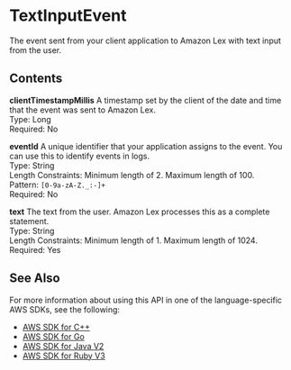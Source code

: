 # TextInputEvent<a name="API_runtime_TextInputEvent"></a>

The event sent from your client application to Amazon Lex with text input from the user\.

## Contents<a name="API_runtime_TextInputEvent_Contents"></a>

 **clientTimestampMillis**   <a name="lexv2-Type-runtime_TextInputEvent-clientTimestampMillis"></a>
A timestamp set by the client of the date and time that the event was sent to Amazon Lex\.  
Type: Long  
Required: No

 **eventId**   <a name="lexv2-Type-runtime_TextInputEvent-eventId"></a>
A unique identifier that your application assigns to the event\. You can use this to identify events in logs\.  
Type: String  
Length Constraints: Minimum length of 2\. Maximum length of 100\.  
Pattern: `[0-9a-zA-Z._:-]+`   
Required: No

 **text**   <a name="lexv2-Type-runtime_TextInputEvent-text"></a>
The text from the user\. Amazon Lex processes this as a complete statement\.  
Type: String  
Length Constraints: Minimum length of 1\. Maximum length of 1024\.  
Required: Yes

## See Also<a name="API_runtime_TextInputEvent_SeeAlso"></a>

For more information about using this API in one of the language\-specific AWS SDKs, see the following:
+  [AWS SDK for C\+\+](https://docs.aws.amazon.com/goto/SdkForCpp/runtime.lex.v2-2020-08-07/TextInputEvent) 
+  [AWS SDK for Go](https://docs.aws.amazon.com/goto/SdkForGoV1/runtime.lex.v2-2020-08-07/TextInputEvent) 
+  [AWS SDK for Java V2](https://docs.aws.amazon.com/goto/SdkForJavaV2/runtime.lex.v2-2020-08-07/TextInputEvent) 
+  [AWS SDK for Ruby V3](https://docs.aws.amazon.com/goto/SdkForRubyV3/runtime.lex.v2-2020-08-07/TextInputEvent) 